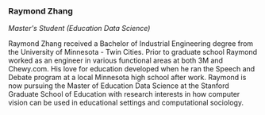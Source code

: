 ### Raymond Zhang

_Master's Student (Education Data Science)_

Raymond Zhang received a Bachelor of Industrial Engineering degree from the University of Minnesota - Twin Cities. Prior to graduate school Raymond worked as an engineer in various functional areas at both 3M and Chewy.com. His love for education developed when he ran the Speech and Debate program at a local Minnesota high school after work. Raymond is now pursuing the Master of Education Data Science at the Stanford Graduate School of Education with research interests in how computer vision can be used in educational settings and computational sociology.
